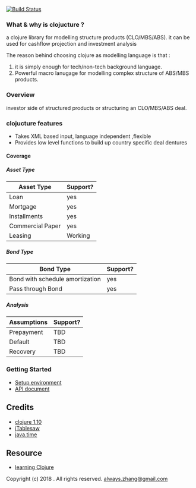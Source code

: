 [![Build Status](https://travis-ci.com/yellowbean/clojucture.svg?branch=master)](https://travis-ci.com/yellowbean/clojucture)

### What & why is clojucture ?

a clojure library for modelling structure products (CLO/MBS/ABS).
it can be used for cashflow projection and investment analysis

The reason behind choosing clojure as modelling language is that :
1. it is simply enough for tech/non-tech background language.
2. Powerful macro lanugage for modelling complex structure of ABS/MBS products.

### Overview
investor side of structured products or structuring an CLO/MBS/ABS deal.

### clojucture features
* Takes XML based input, language independent ,flexible
* Provides low level functions to build up country specific deal dentures

#### Coverage
##### Asset Type
Asset Type | Support? 
------|----
 Loan  | yes   |
 Mortgage   |  yes  |
 Installments |  yes |
  Commercial Paper |  yes |
 Leasing | Working |


##### Bond Type
Bond Type | Support?
------|----
 Bond with schedule amortization  | yes   |
 Pass through Bond   |  yes  |


##### Analysis
 Assumptions | Support? 
------|----
 Prepayment  | TBD   |
 Default   |  TBD  |
 Recovery  | TBD   |



### Getting Started
* [Setup environment](https://github.com/yellowbean/clojucture/wiki/Setup-an-environemnt)
* [API document](https://yellowbean.github.io/clojucture/)


Credits
----
* [clojure 1.10](https://clojure.github.io/clojure/) 
* [jTablesaw](https://jtablesaw.github.io/tablesaw/)
* [java.time](http://dm3.github.io/clojure.java-time/index.html)

Resource
----
* [learning Clojure](https://practicalli.github.io/clojure/)



Copyright (c) 2018 . All rights reserved.
always.zhang@gmail.com 